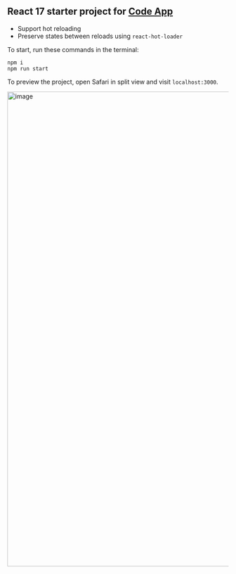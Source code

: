 ## React 17 starter project for [Code App](https://github.com/codeapp)
- Support hot reloading
- Preserve states between reloads using `react-hot-loader`

To start, run these commands in the terminal:
```
npm i
npm run start
```

To preview the project, open Safari in split view and visit `localhost:3000`.

<img width="1080" alt="image" src="https://user-images.githubusercontent.com/38398443/214802398-b18e2ffb-8c10-4ccd-96f3-dce76350c697.png">
